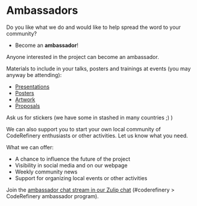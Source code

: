 # Ambassadors

Do you like what we do and would like to help spread the word to your community?

- Become an **ambassador**!

Anyone interested in the project can become an ambassador. 

Materials to include in your talks, posters and trainings at events (you may anyway be attending):
  - [Presentations](https://github.com/coderefinery/presentations)
  - [Posters](https://github.com/coderefinery/posters)
  - [Artwork](https://github.com/coderefinery/coderefinery-artwork)
  - [Proposals](https://github.com/coderefinery/reports-and-proposals) 

Ask us for stickers (we have some in stashed in many countries ;) ) 

We can also support you to start your own local community of CodeRefinery enthusiasts or other activities. Let us know what you need. 

What we can offer:

- A chance to influence the future of the project
- Visibility in social media and on our webpage
- Weekly community news
- Support for organizing local events or other activities

Join the [ambassador chat stream in our Zulip chat](https://coderefinery.zulipchat.com/#narrow/channel/215460-coderefinery/topic/CodeRefinery.20ambassador.20program)
(#coderefinery > CodeRefinery ambassador program).
